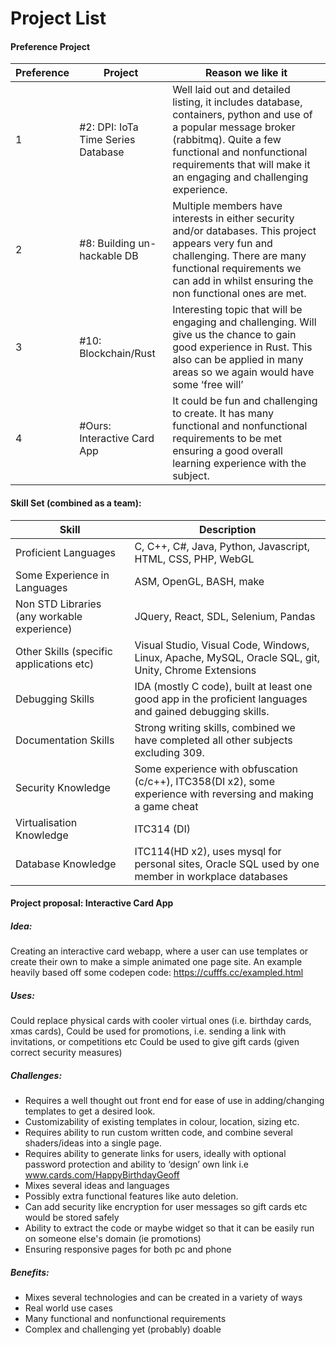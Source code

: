 
# Project List

#### Preference Project
|Preference|Project|Reason we like it|
|--|--|--|
| 1 | #2: DPI: IoTa Time Series Database | Well laid out and detailed listing, it includes database, containers, python and use of a popular message broker (rabbitmq). Quite a few functional and nonfunctional requirements that will make it an engaging and challenging experience. |
| 2 | #8: Building un-hackable DB | Multiple members have interests in either security and/or databases. This project appears very fun and challenging. There are many functional requirements we can add in whilst ensuring the non functional ones are met. |
| 3 | #10: Blockchain/Rust | Interesting topic that will be engaging and challenging. Will give us the chance to gain good experience in Rust. This also can be applied in many areas so we again would have some ‘free will’|
| 4 | #Ours: Interactive Card App | It could be fun and challenging to create. It has many functional and nonfunctional requirements to be met ensuring a good overall learning experience with the subject. |
	

#### Skill Set (combined as a team):
| Skill | Description |
|--|--|
| Proficient Languages | C, C++, C#, Java, Python, Javascript, HTML, CSS, PHP, WebGL |
| Some Experience in Languages | ASM, OpenGL, BASH, make |
| Non STD Libraries (any workable experience) | JQuery, React, SDL, Selenium, Pandas |
| Other Skills (specific applications etc) | Visual Studio, Visual Code, Windows, Linux, Apache, MySQL, Oracle SQL, git, Unity, Chrome Extensions |
| Debugging Skills | IDA (mostly C code), built at least one good app in the proficient languages and gained debugging skills. |
| Documentation Skills | Strong writing skills, combined we have completed all other subjects excluding 309. |
| Security Knowledge | Some experience with obfuscation (c/c++), ITC358(DI x2), some experience with reversing and making a game cheat |
| Virtualisation Knowledge | ITC314 (DI) |
| Database Knowledge | ITC114(HD x2), uses mysql for personal sites, Oracle SQL used by one member in workplace databases |

#### Project proposal: Interactive Card App


##### Idea: 
Creating an interactive card webapp, where a user can use templates or create their own to make a simple animated one page site. An example heavily based off some codepen code: https://cufffs.cc/exampled.html 


##### Uses:
Could replace physical cards with cooler virtual ones (i.e. birthday cards, xmas cards),
Could be used for promotions, i.e. sending a link with invitations, or competitions etc
Could be used to give gift cards (given correct security measures)


##### Challenges:
* Requires a well thought out front end for ease of use in adding/changing templates to get a desired look.
* Customizability of existing templates in colour, location, sizing etc.
* Requires ability to run custom written code, and combine several shaders/ideas into a single page.
* Requires ability to generate links for users, ideally with optional password protection and ability to ‘design’ own link i.e www.cards.com/HappyBirthdayGeoff
* Mixes several ideas and languages
* Possibly extra functional features like auto deletion.
* Can add security like encryption for user messages so gift cards etc would be stored safely
* Ability to extract the code or maybe widget so that it can be easily run on someone else's domain (ie promotions)
* Ensuring responsive pages for both pc and phone

##### Benefits:
* Mixes several technologies and can be created in a variety of ways
* Real world use cases
* Many functional and nonfunctional requirements
* Complex and challenging yet (probably) doable


